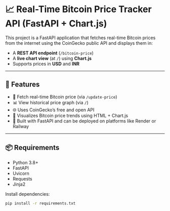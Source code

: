 # 📈 Real-Time Bitcoin Price Tracker API (FastAPI + Chart.js)

This project is a FastAPI application that fetches real-time Bitcoin prices from the internet using the CoinGecko public API and displays them in:

- A **REST API endpoint** (`/bitcoin-price`)
- A **live chart view** (at `/`) using **Chart.js**
- Supports prices in **USD** and **INR**

---

## 🚀 Features

- 🔄 Fetch real-time Bitcoin price (via `/update-price`)
- 📊 View historical price graph (via `/`)
- 🌐 Uses CoinGecko’s free and open API
- 🎨 Visualizes Bitcoin price trends using HTML + Chart.js
- 🧠 Built with FastAPI and can be deployed on platforms like Render or Railway

---

## 📦 Requirements

- Python 3.8+
- FastAPI
- Uvicorn
- Requests
- Jinja2

Install dependencies:
```bash
pip install -r requirements.txt
